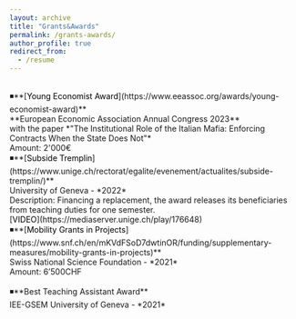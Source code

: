 ```yaml
---
layout: archive
title: "Grants&Awards"
permalink: /grants-awards/
author_profile: true
redirect_from:
  - /resume
---
```

<br />
◾**[<span style="color:black">Young Economist Award</span>](https://www.eeassoc.org/awards/young-economist-award)** <br />
**European Economic Association Annual Congress 2023**  <br />
with the paper *"The Institutional Role of the Italian Mafia: Enforcing Contracts When the State Does Not"*  <br />
Amount: 2'000€  
<br />
◾**[<span style="color:black">Subside Tremplin</span>](https://www.unige.ch/rectorat/egalite/evenement/actualites/subside-tremplin/)** <br />
University of Geneva - *2022* <br />
Description: Financing a replacement, the award releases its beneficiaries from teaching duties for one semester. <br />
[<span style="color:black">VIDEO</span>](https://mediaserver.unige.ch/play/176648)
<br />
◾**[<span style="color:black">Mobility Grants in Projects</span>](https://www.snf.ch/en/mKVdFSoD7dwtinOR/funding/supplementary-measures/mobility-grants-in-projects)** <br />
Swiss National Science Foundation - *2021* <br />
Amount: 6’500CHF <br />
<br />
◾**Best Teaching Assistant Award** <br />
IEE-GSEM University of Geneva - *2021* <br />
<br />
